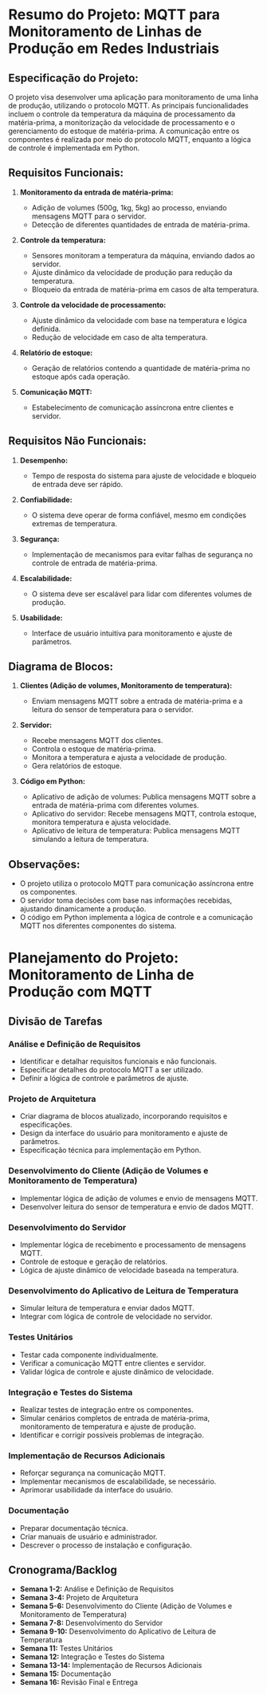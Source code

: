 # Resumo do Projeto: MQTT para Monitoramento de Linhas de Produção em Redes Industriais

## Especificação do Projeto:
O projeto visa desenvolver uma aplicação para monitoramento de uma linha de produção, utilizando o protocolo MQTT. As principais funcionalidades incluem o controle da temperatura da máquina de processamento da matéria-prima, a monitorização da velocidade de processamento e o gerenciamento do estoque de matéria-prima. A comunicação entre os componentes é realizada por meio do protocolo MQTT, enquanto a lógica de controle é implementada em Python.

## Requisitos Funcionais:
1. **Monitoramento da entrada de matéria-prima:**
   - Adição de volumes (500g, 1kg, 5kg) ao processo, enviando mensagens MQTT para o servidor.
   - Detecção de diferentes quantidades de entrada de matéria-prima.
   
2. **Controle da temperatura:**
   - Sensores monitoram a temperatura da máquina, enviando dados ao servidor.
   - Ajuste dinâmico da velocidade de produção para redução da temperatura.
   - Bloqueio da entrada de matéria-prima em casos de alta temperatura.
   
3. **Controle da velocidade de processamento:**
   - Ajuste dinâmico da velocidade com base na temperatura e lógica definida.
   - Redução de velocidade em caso de alta temperatura.
   
4. **Relatório de estoque:**
   - Geração de relatórios contendo a quantidade de matéria-prima no estoque após cada operação.
   
5. **Comunicação MQTT:**
   - Estabelecimento de comunicação assíncrona entre clientes e servidor.

## Requisitos Não Funcionais:
1. **Desempenho:**
   - Tempo de resposta do sistema para ajuste de velocidade e bloqueio de entrada deve ser rápido.
   
2. **Confiabilidade:**
   - O sistema deve operar de forma confiável, mesmo em condições extremas de temperatura.
   
3. **Segurança:**
   - Implementação de mecanismos para evitar falhas de segurança no controle de entrada de matéria-prima.
   
4. **Escalabilidade:**
   - O sistema deve ser escalável para lidar com diferentes volumes de produção.
   
5. **Usabilidade:**
   - Interface de usuário intuitiva para monitoramento e ajuste de parâmetros.

## Diagrama de Blocos:
1. **Clientes (Adição de volumes, Monitoramento de temperatura):**
   - Enviam mensagens MQTT sobre a entrada de matéria-prima e a leitura do sensor de temperatura para o servidor.
   
2. **Servidor:**
   - Recebe mensagens MQTT dos clientes.
   - Controla o estoque de matéria-prima.
   - Monitora a temperatura e ajusta a velocidade de produção.
   - Gera relatórios de estoque.

3. **Código em Python:**
   - Aplicativo de adição de volumes: Publica mensagens MQTT sobre a entrada de matéria-prima com diferentes volumes.
   - Aplicativo do servidor: Recebe mensagens MQTT, controla estoque, monitora temperatura e ajusta velocidade.
   - Aplicativo de leitura de temperatura: Publica mensagens MQTT simulando a leitura de temperatura.

## Observações:
- O projeto utiliza o protocolo MQTT para comunicação assíncrona entre os componentes.
- O servidor toma decisões com base nas informações recebidas, ajustando dinamicamente a produção.
- O código em Python implementa a lógica de controle e a comunicação MQTT nos diferentes componentes do sistema.

# Planejamento do Projeto: Monitoramento de Linha de Produção com MQTT

## Divisão de Tarefas

### Análise e Definição de Requisitos
- Identificar e detalhar requisitos funcionais e não funcionais.
- Especificar detalhes do protocolo MQTT a ser utilizado.
- Definir a lógica de controle e parâmetros de ajuste.

### Projeto de Arquitetura
- Criar diagrama de blocos atualizado, incorporando requisitos e especificações.
- Design da interface do usuário para monitoramento e ajuste de parâmetros.
- Especificação técnica para implementação em Python.

### Desenvolvimento do Cliente (Adição de Volumes e Monitoramento de Temperatura)
- Implementar lógica de adição de volumes e envio de mensagens MQTT.
- Desenvolver leitura do sensor de temperatura e envio de dados MQTT.

### Desenvolvimento do Servidor
- Implementar lógica de recebimento e processamento de mensagens MQTT.
- Controle de estoque e geração de relatórios.
- Lógica de ajuste dinâmico de velocidade baseada na temperatura.

### Desenvolvimento do Aplicativo de Leitura de Temperatura
- Simular leitura de temperatura e enviar dados MQTT.
- Integrar com lógica de controle de velocidade no servidor.

### Testes Unitários
- Testar cada componente individualmente.
- Verificar a comunicação MQTT entre clientes e servidor.
- Validar lógica de controle e ajuste dinâmico de velocidade.

### Integração e Testes do Sistema
- Realizar testes de integração entre os componentes.
- Simular cenários completos de entrada de matéria-prima, monitoramento de temperatura e ajuste de produção.
- Identificar e corrigir possíveis problemas de integração.

### Implementação de Recursos Adicionais
- Reforçar segurança na comunicação MQTT.
- Implementar mecanismos de escalabilidade, se necessário.
- Aprimorar usabilidade da interface do usuário.

### Documentação
- Preparar documentação técnica.
- Criar manuais de usuário e administrador.
- Descrever o processo de instalação e configuração.

## Cronograma/Backlog

- **Semana 1-2:** Análise e Definição de Requisitos
- **Semana 3-4:** Projeto de Arquitetura
- **Semana 5-6:** Desenvolvimento do Cliente (Adição de Volumes e Monitoramento de Temperatura)
- **Semana 7-8:** Desenvolvimento do Servidor
- **Semana 9-10:** Desenvolvimento do Aplicativo de Leitura de Temperatura
- **Semana 11:** Testes Unitários
- **Semana 12:** Integração e Testes do Sistema
- **Semana 13-14:** Implementação de Recursos Adicionais
- **Semana 15:** Documentação
- **Semana 16:** Revisão Final e Entrega
